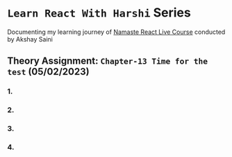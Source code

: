 
# `Learn React With Harshi` Series 
   Documenting my learning journey of [Namaste React Live Course](https://learn.namastedev.com/) conducted by Akshay Saini

## Theory Assignment: `Chapter-13 Time for the test` (05/02/2023)

### 1. 



### 2. 


### 3. 
   


### 4. 


